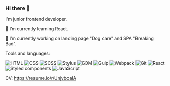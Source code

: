 ### Hi there 👋

I'm junior frontend developer.

🌱 I’m currently learning React.

🔭 I’m currently working on landing page "Dog care" and SPA "Breaking Bad".

Tools and languages:

![HTML](https://img.shields.io/badge/-HTML-000000?style=plastic&logo=HTML5&logoColor=E44D26)
![CSS](https://img.shields.io/badge/-CSS-000000?style=plastic&logo=CSS3&logoColor=2062AF)
![SCSS](https://img.shields.io/badge/-SCSS-000000?style=plastic&logo=SASS&logoColor=CC6699)
![Stylus](https://img.shields.io/badge/-Stylus-000000?style=plastic&logo=Stylus&logoColor=CC6699)
![БЭМ](https://img.shields.io/badge/-БЭМ-000000?style=plastic&logo=BEM&logoColor=1282B9)
![Gulp](https://img.shields.io/badge/-Gulp-000000?style=plastic&logo=Gulp&logoColor=EB4A4B)
![Webpack](https://img.shields.io/badge/-Webpack-000000?style=plastic&logo=Webpack&logoColor=2377BF)
![Git](https://img.shields.io/badge/-Git-000000?style=plastic&logo=Git&logoColor=F05133)
![React](https://img.shields.io/badge/-React-000000?style=plastic&logo=React&logoColor=0AD8FD)
![Styled components](https://img.shields.io/badge/-Styled-components-000000?style=plastic&logo=Styled-components&logoColor=0AD8FD)
![JavaScript](https://img.shields.io/badge/-JavaScript-000000?style=plastic&logo=JavaScript&logoColor=E9D54D)



CV: https://resume.io/r/UnjvboaIA


<!--
**vvaleri/vvaleri** is a ✨ _special_ ✨ repository because its `README.md` (this file) appears on your GitHub profile.

Here are some ideas to get you started:

- 🔭 I’m currently working on ...
- 🌱 I’m currently learning ...
- 👯 I’m looking to collaborate on ...
- 🤔 I’m looking for help with ...
- 💬 Ask me about ...
- 📫 How to reach me: ...
- 😄 Pronouns: ...
- ⚡ Fun fact: ...
-->

